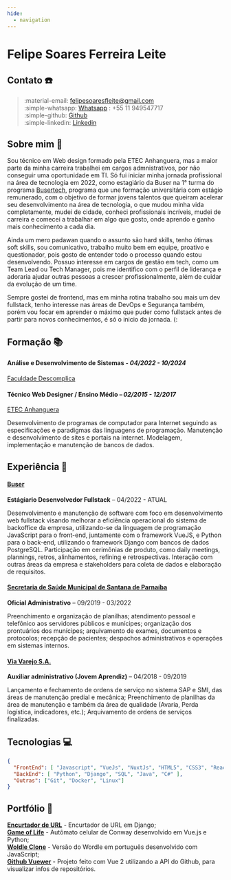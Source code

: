 ```yaml
---
hide:
  - navigation
---
```

# Felipe Soares Ferreira Leite
## Contato :telephone:
> :material-email: felipesoaresfleite@gmail.com<br>
> :simple-whatsapp: [Whatsapp](https://wa.me/5511949547717) : +55 11 949547717<br>
> :simple-github: [Github](https://github.com/felipesoaresfl)<br>
> :simple-linkedin: [Linkedin](https://www.linkedin.com/in/felipesoaresfl/)<br>

## Sobre mim :rocket:

Sou técnico em Web design formado pela ETEC Anhanguera, mas a maior parte da minha carreira trabalhei em cargos admnistrativos, por não conseguir uma oportunidade em TI. Só fui iniciar minha jornada profissional na área de tecnologia em 2022, como estagiário da Buser na 1° turma do programa [Busertech](https://blog.buser.com.br/novidades/buser-lanca-programa-capacitacao-profissionais-tecnologia/), programa que une formação universitária com estágio remunerado, com o objetivo de formar jovens talentos que queiram acelerar seu desenvolvimento na área de tecnologia, o que mudou minha vida completamente, mudei de cidade, conheci profissionais incríveis, mudei de carreira e comecei a trabalhar em algo que gosto, onde aprendo e ganho mais conhecimento a cada dia.

Ainda um mero padawan quando o assunto são hard skills, tenho ótimas soft skills, sou comunicativo, trabalho muito bem em equipe, proativo e questionador, pois gosto de entender todo o processo quando estou desenvolvendo. Possuo interesse em cargos de gestão em tech, como um Team Lead ou Tech Manager, pois me identifico com o perfil de liderança e adoraria ajudar outras pessoas a crescer profissionalmente, além de cuidar da evolução de um time.

Sempre gostei de frontend, mas em minha rotina trabalho sou mais um dev fullstack, tenho interesse nas áreas de DevOps e Segurança também, porém vou focar em aprender o máximo que puder como fullstack antes de partir para novos conhecimentos, é só o inicio da jornada. (:

## Formação :books:

#### Análise e Desenvolvimento de Sistemas - *04/2022 - 10/2024*

[Faculdade Descomplica](https://descomplica.com.br/faculdade/) 

#### Técnico Web Designer / Ensino Médio – *02/2015 - 12/2017*  

[ETEC Anhanguera](http://www.etecanhanguera.com.br/)

Desenvolvimento de programas de computador para Internet seguindo as especificações e paradigmas das linguagens de programação. Manutenção e desenvolvimento de sites e portais na internet. Modelagem, implementação e manutenção de bancos de dados.  

## Experiência :briefcase:

#### [Buser](https://buser.com.br)

**Estágiario Desenvolvedor Fullstack** – 04/2022 - ATUAL

Desenvolvimento e manutenção de software com foco em desenvolvimento web fullstack visando melhorar a eficiência operacional do sistema de backoffice da empresa, utilizando-se da linguagem de programação JavaScript para o front-end, juntamente com o framework VueJS, e Python para o back-end, utilizando o framework Django com bancos de dados PostgreSQL.
Participação em cerimônias de produto, como daily meetings, plannings, retros, alinhamentos, refining e retrospectivas. Interação com outras áreas da empresa e stakeholders para coleta de dados e elaboração de requisitos.

#### [Secretaria de Saúde Municipal de Santana de Parnaíba](https://www.santanadeparnaiba.sp.gov.br/) 

**Oficial Administrativo** – 09/2019 - 03/2022 

Preenchimento e organização de planilhas; atendimento pessoal e telefônico aos servidores públicos e munícipes; organização dos prontuários dos munícipes; arquivamento de exames, documentos e protocolos; recepção de pacientes; despachos administrativos e operações em sistemas internos. 

#### [Via Varejo S.A.](https://marketplace.via.com.br/)

**Auxiliar administrativo (Jovem Aprendiz)** – 04/2018 - 09/2019 

Lançamento e fechamento de ordens de serviço no sistema SAP e SMI, das áreas de manutenção predial e mecânica; Preenchimento de planilhas da área de manutenção e também da área de qualidade (Avaria, Perda logística, indicadores, etc.); Arquivamento de ordens de serviços finalizadas. 

## Tecnologias :computer:


```json
{
  "FrontEnd": [ "Javascript", "VueJs", "NuxtJs", "HTML5", "CSS3", "ReactNative" ],
  "BackEnd": [ "Python", "Django", "SQL", "Java", "C#" ],
  "Outras": ["Git", "Docker", "Linux"]
}
```

## Portfólio :book:

**[Encurtador de URL](https://github.com/felipesoaresfl/django-encurtador-URL)** - Encurtador de URL em Django; <br>
**[Game of Life](https://github.com/felipesoaresfl/game-of-life)** - Autômato celular de Conway desenvolvido em Vue.js e Python; <br>
**[Woldle Clone](https://github.com/felipesoaresfl/wordle-clone-js)** - Versão do Wordle em português desenvolvido com JavaScript; <br>
**[Github Vuewer](https://github.com/felipesoaresfl/github_vuewer)** - Projeto feito com Vue 2 utilizando a API do Github, para visualizar infos de repositórios.